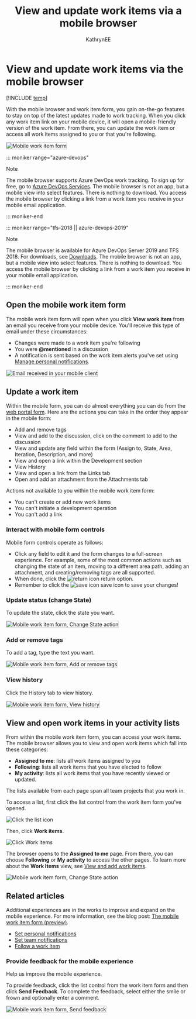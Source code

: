 ﻿---
title: View and update work items via a mobile browser
titleSuffix: Azure DevOps
description: View and update work items from your mobile client when using Azure DevOps
ms.custom: Navigation
ms.technology: devops-collab
ms.topic: conceptual
ms.assetid: 1B91BB7F-1205-4E51-B33C-1349D3117408
ms.author: kaelli
author: KathrynEE
monikerRange: ">= tfs-2018"
ms.date: 08/02/2019
---

# View and update work items via the mobile browser

[!INCLUDE [temp](../../includes/version-vsts-tfs-2018.md)]

With the mobile browser and work item form, you gain on-the-go features to stay on top of the latest updates made to work tracking. When you click any work item link on your mobile device, it will open a mobile-friendly version of the work item. From there, you can update the work item or access all work items assigned to you or that you're following.

<img src="media/mobile-work-intro-1.png" alt="Mobile work item form" style="border: 1px solid #C3C3C3;" />

::: moniker range="azure-devops"

> [!NOTE]  
> The mobile browser supports Azure DevOps work tracking. To sign up for free, go to [Azure DevOps Services](https://www.visualstudio.com/team-services/). The mobile browser is not an app, but a mobile view into select features. There is nothing to download. You access the mobile browser by clicking a link from a work item you receive in your mobile email application.

::: moniker-end

::: moniker range="tfs-2018 || azure-devops-2019"

> [!NOTE]  
> The mobile browser is available for Azure DevOps Server 2019 and TFS 2018. For downloads, see [Downloads](https://visualstudio.microsoft.com/downloads/). The mobile browser is not an app, but a mobile view into select features. There is nothing to download. You access the mobile browser by clicking a link from a work item you receive in your mobile email application.

::: moniker-end

<a id="mobile"></a>

## Open the mobile work item form

The mobile work item form will open when you click **View work item** from an email you receive from your mobile device. You'll receive this type of email under these circumstances:

- Changes were made to a work item you're following
- You were <strong>@mentioned</strong> in a discussion
- A notification is sent based on the work item alerts you've set using [Manage personal notifications](../../notifications/howto-manage-personal-notifications.md).

<img src="media/mobile-work-email-notice.png" alt="Email received in your mobile client" style="border: 1px solid #C3C3C3;" />

## Update a work item

Within the mobile form, you can do almost everything you can do from the [web portal form](../../boards/backlogs/add-work-items.md). Here are the actions you can take in the order they appear in the mobile form:

- Add and remove tags
- View and add to the discussion, click on the comment to add to the discussion
- View and update any field within the form (Assign to, State, Area, Iteration, Description, and more)
- View and open a link within the Development section
- View History
- View and open a link from the Links tab
- Open and add an attachment from the Attachments tab

Actions not available to you within the mobile work item form:

- You can't create or add new work items
- You can't initiate a development operation
- You can't add a link

### Interact with mobile form controls

Mobile form controls operate as follows:

- Click any field to edit it and the form changes to a full-screen experience. For example, some of the most common actions such as changing the state of an item, moving to a different area path, adding an attachment, and creating/removing tags are all supported.
- When done, click the ![return icon](media/mobile-work-return.png) return option.
- Remember to click the ![save icon](../../boards/media/icons/icon-save-wi.png) save icon to save your changes!

### Update status (change State)

To update the state, click the state you want.

<img src="media/mobile-work-change-state.png" alt="Mobile work item form, Change State action" style="border: 1px solid #C3C3C3;" />

### Add or remove tags

To add a tag, type the text you want.

<img src="media/mobile-work-add-tags.png" alt="Mobile work item form, Add or remove tags" style="border: 1px solid #C3C3C3;" />

### View history

Click the History tab to view history.

<img src="media/mobile-work-view-history.png" alt="Mobile work item form, View history" style="border: 1px solid #C3C3C3;" />

## View and open work items in your activity lists

From within the mobile work item form, you can access your work items. The mobile browser allows you to view and open work items which fall into these categories:

- **Assigned to me**: lists all work items assigned to you
- **Following**: lists all work items that you have elected to follow
- **My activity**: lists all work items that you have recently viewed or updated.

The lists available from each page span all team projects that you work in.

To access a list, first click the list control from the work item form you've opened.

![Click the list icon](media/mobile-work-click-list.png)

Then, click **Work items**.

![Click Work items](media/mobile-work-click-work-items.png)

The browser opens to the **Assigned to me** page. From there, you can choose **Following** or **My activity** to access the other pages. To learn more about the **Work Items** view, see [View and add work items](../../boards/work-items/view-add-work-items.md).

![Mobile work item form, Change State action](media/mobile-work-account-work-items-pages.png)

## Related articles

Additional experiences are in the works to improve and expand on the mobile experience. For more information, see the blog post: [The mobile work item form (preview)](https://devblogs.microsoft.com/devops/the-mobile-work-item-form/).

- [Set personal notifications](../../notifications/howto-manage-personal-notifications.md)
- [Set team notifications](../../notifications/howto-manage-team-notifications.md)
- [Follow a work item](../../boards/work-items/follow-work-items.md)

### Provide feedback for the mobile experience

Help us improve the mobile experience.

To provide feedback, click the list control from the work item form and then click **Send Feedback**. To complete the feedback, select either the smile or frown and optionally enter a comment.

<img src="media/mobile-work-send-feedback.png" alt="Mobile work item form, Send feedback" style="border: 1px solid #C3C3C3;" />

